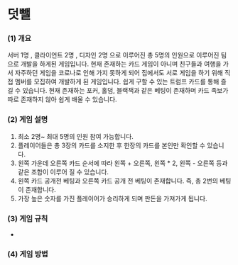 # 덧뺄


### (1) 개요
서버 1명 , 클라이언트 2명 , 디자인 2명 으로 이루어진 총 5명의 인원으로 이루어진 팀으로 개발을 하게된 게임입니다.
현재 존재하는 카드 게임이 아니며 친구들과 여행을 가서 자주하던 게임을 코로나로 인해 가지 못하게 되어 집에서도 서로 게임을 하기 위해 직접 멤버를 모집하여 개발하게 된 게임입니다.
쉽게 구할 수 있는 트럼프 카드를 통해 즐길 수 있습니다. 
현재 존재하는 포커, 홀덤, 블랙잭과 같은 베팅이 존재하며 카드 족보가 따로 존재하지 않아 쉽게 배울 수 있습니다. 


### (2) 게임 설명
1. 최소 2명~ 최대 5명의 인원 참여 가능합니다.
2. 플레이어들은 총 3장의 카드를 소지한 후 한장의 카드를 본인만 확인할 수 있습니다.
3. 왼쪽 가운데 오른쪽 카드 순서에 따라 왼쪽 + 오른쪽, 왼쪽 * 2, 왼쪽 - 오른쪽 등과 같은 조합이 이루어 질 수 있습니다.
4. 왼쪽 카드 공개전 베팅과 오른쪽 카드 공개 전 베팅이 존재합니다. 즉, 총 2번의 베팅이 존재합니다.
5. 가장 높은 숫자를 가진 플레이어가 승리하게 되며 판돈을 가져가게 됩니다.


### (3) 게임 규칙
* 

### (4) 게임 방법


